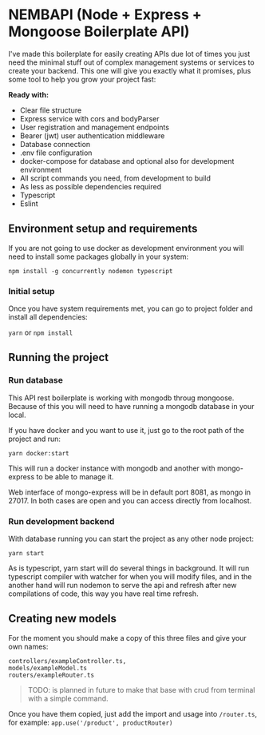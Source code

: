 
# NEMBAPI (Node + Express + Mongoose Boilerplate API)

I've made this boilerplate for easily creating APIs due lot of times you just need the minimal stuff
out of complex management systems or services to create your backend. This one will give you exactly what it promises, 
plus some tool to help you grow your project fast:

**Ready with:**

- Clear file structure
- Express service with cors and bodyParser
- User registration and management endpoints
- Bearer (jwt) user authentication middleware
- Database connection
- .env file configuration
- docker-compose for database and optional also for development environment
- All script commands you need, from development to build
- As less as possible dependencies required
- Typescript
- Eslint

## Environment setup and requirements

If you are not going to use docker as development environment you will need to install some packages globally in your system:

```
npm install -g concurrently nodemon typescript
```

### Initial setup

Once you have system requirements met, you can go to project folder and install all dependencies:

`yarn`
or
`npm install`

## Running the project

### Run database
This API rest boilerplate is working with mongodb throug mongoose. Because of this you will need to have running
a mongodb database in your local.

If you have docker and you want to use it, just go to the root path of the project and run:

```
yarn docker:start
```

This will run a docker instance with mongodb and another with mongo-express to be able to manage it.

Web interface of mongo-express will be in default port 8081, as mongo in 27017. In both cases are open
and you can access directly from localhost.

### Run development backend

With database running you can start the project as any other node project:

```
yarn start
```

As is typescript, yarn start will do several things in background. It will run typescript compiler with watcher for when
you will modify files, and in the another hand will run nodemon to serve the api and refresh after new compilations
of code, this way you have real time refresh.

## Creating new models

For the moment you should make a copy of this three files and give your own names:

```
controllers/exampleController.ts, 
models/exampleModel.ts
routers/exampleRouter.ts 
```

> TODO: is planned in future to make that base with crud from terminal with a simple command.

Once you have them copied, just add the import and usage into `/router.ts`, for example: `app.use('/product', productRouter)`



